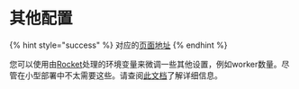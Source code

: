 # 其他配置

{% hint style="success" %}
对应的[页面地址](https://github.com/dani-garcia/bitwarden_rs/wiki/Other-configuration)
{% endhint %}

您可以使用由[Rocket](https://rocket.rs/)处理的环境变量来微调一些其他设置，例如worker数量。尽管在小型部署中不太需要这些。请查阅[此文档](https://rocket.rs/guide/configuration/#environment-variables)了解详细信息。


